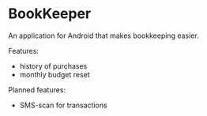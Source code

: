# BookKeeper
An application for Android that makes bookkeeping easier.

Features:
- history of purchases
- monthly budget reset

Planned features:
- SMS-scan for transactions

